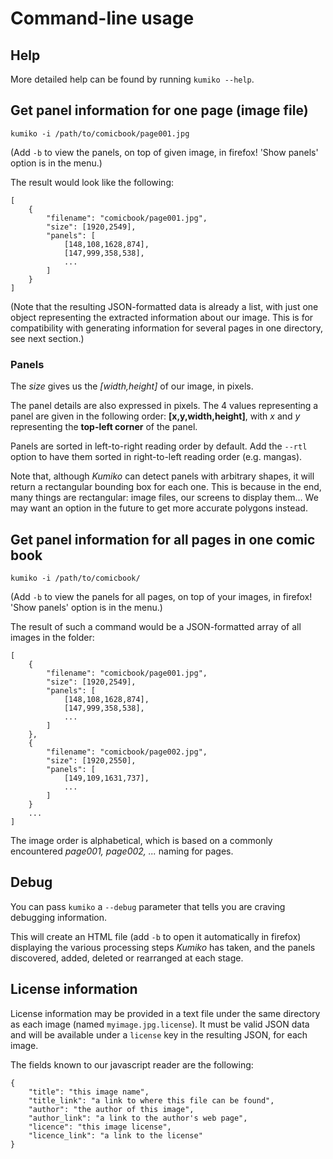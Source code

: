 
# Command-line usage


## Help

More detailed help can be found by running `kumiko --help`.


## Get panel information for one page (image file)

	kumiko -i /path/to/comicbook/page001.jpg

(Add `-b` to view the panels, on top of given image, in firefox! 'Show panels' option is in the menu.)

The result would look like the following:

	[
		{
			"filename": "comicbook/page001.jpg",
			"size": [1920,2549],
			"panels": [
				[148,108,1628,874],
				[147,999,358,538],
				...
			]
		}
	]

(Note that the resulting JSON-formatted data is already a list, with just one object representing the extracted information about our image.
This is for compatibility with generating information for several pages in one directory, see next section.)

### Panels

The *size* gives us the *[width,height]* of our image, in pixels.

The panel details are also expressed in pixels.
The 4 values representing a panel are given in the following order: **[x,y,width,height]**, with *x* and *y* representing the **top-left corner** of the panel.

Panels are sorted in left-to-right reading order by default.
Add the `--rtl` option to have them sorted in right-to-left reading order (e.g. mangas).

Note that, although *Kumiko* can detect panels with arbitrary shapes, it will return a rectangular bounding box for each one.
This is because in the end, many things are rectangular: image files, our screens to display them...
We may want an option in the future to get more accurate polygons instead.

## Get panel information for all pages in one comic book

	kumiko -i /path/to/comicbook/

(Add `-b` to view the panels for all pages, on top of your images, in firefox! 'Show panels' option is in the menu.)

The result of such a command would be a JSON-formatted array of all images in the folder:

	[
		{
			"filename": "comicbook/page001.jpg",
			"size": [1920,2549],
			"panels": [
				[148,108,1628,874],
				[147,999,358,538],
				...
			]
		},
		{
			"filename": "comicbook/page002.jpg",
			"size": [1920,2550],
			"panels": [
				[149,109,1631,737],
				...
			]
		}
		...
	]

The image order is alphabetical, which is based on a commonly encountered *page001, page002, ...* naming for pages.


## Debug

You can pass `kumiko` a `--debug` parameter that tells you are craving debugging information.

This will create an HTML file (add `-b` to open it automatically in firefox) displaying the various processing steps *Kumiko* has taken, and the panels discovered, added, deleted or rearranged at each stage.


## License information

License information may be provided in a text file under the same directory as each image (named `myimage.jpg.license`).
It must be valid JSON data and will be available under a `license` key in the resulting JSON, for each image.

The fields known to our javascript reader are the following:

	{
		"title": "this image name",
		"title_link": "a link to where this file can be found",
		"author": "the author of this image",
		"author_link": "a link to the author's web page",
		"licence": "this image license",
		"licence_link": "a link to the license"
	}
